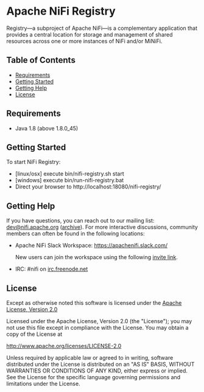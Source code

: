<!--
  Licensed to the Apache Software Foundation (ASF) under one or more
  contributor license agreements.  See the NOTICE file distributed with
  this work for additional information regarding copyright ownership.
  The ASF licenses this file to You under the Apache License, Version 2.0
  (the "License"); you may not use this file except in compliance with
  the License.  You may obtain a copy of the License at
      http://www.apache.org/licenses/LICENSE-2.0
  Unless required by applicable law or agreed to in writing, software
  distributed under the License is distributed on an "AS IS" BASIS,
  WITHOUT WARRANTIES OR CONDITIONS OF ANY KIND, either express or implied.
  See the License for the specific language governing permissions and
  limitations under the License.
-->
# Apache NiFi Registry

Registry—a subproject of Apache NiFi—is a complementary application that provides a central location for storage and management of shared resources across one or more instances of NiFi and/or MiNiFi.

## Table of Contents

- [Requirements](#requirements)
- [Getting Started](#getting-started)
- [Getting Help](#getting-help)
- [License](#license)

## Requirements

* Java 1.8 (above 1.8.0_45)

## Getting Started

To start NiFi Registry:
- [linux/osx] execute bin/nifi-registry.sh start
- [windows] execute bin/run-nifi-registry.bat
- Direct your browser to http://localhost:18080/nifi-registry/

## Getting Help

If you have questions, you can reach out to our mailing list: dev@nifi.apache.org
([archive](http://mail-archives.apache.org/mod_mbox/nifi-dev)). For more interactive discussions, community members can often be found in the following locations:

- Apache NiFi Slack Workspace: https://apachenifi.slack.com/

  New users can join the workspace using the following [invite link](https://join.slack.com/t/apachenifi/shared_invite/enQtNDI2NDMyMTY3MTA5LWJmZDI3MmM1ZmYyODQwZDYwM2MyMDY5ZjkyMDkxY2JmOGMyNmEzYTE0MTRkZTYwYzZlYTJkY2JhZTYyMzcyZGI).

- IRC: #nifi on [irc.freenode.net](http://webchat.freenode.net/?channels=#nifi)

## License

Except as otherwise noted this software is licensed under the
[Apache License, Version 2.0](http://www.apache.org/licenses/LICENSE-2.0.html)

Licensed under the Apache License, Version 2.0 (the "License");
you may not use this file except in compliance with the License.
You may obtain a copy of the License at

  http://www.apache.org/licenses/LICENSE-2.0

Unless required by applicable law or agreed to in writing, software
distributed under the License is distributed on an "AS IS" BASIS,
WITHOUT WARRANTIES OR CONDITIONS OF ANY KIND, either express or implied.
See the License for the specific language governing permissions and
limitations under the License.
